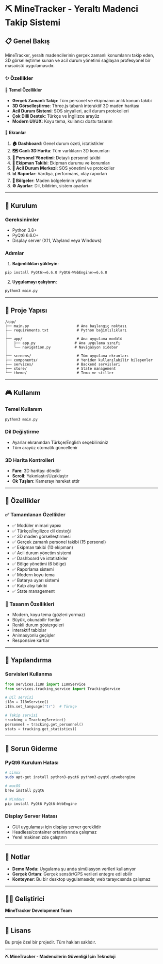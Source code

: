 # ⛏️ MineTracker - Yeraltı Madenci Takip Sistemi

## 📋 Genel Bakış

MineTracker, yeraltı madencilerinin gerçek zamanlı konumlarını takip eden, 3D görselleştirme sunan ve acil durum yönetimi sağlayan profesyonel bir masaüstü uygulamasıdır.

### ✨ Özellikler

#### 🎯 Temel Özellikler
- **Gerçek Zamanlı Takip**: Tüm personel ve ekipmanın anlık konum takibi
- **3D Görselleştirme**: Three.js tabanlı interaktif 3D maden haritası
- **Acil Durum Sistemi**: SOS sinyalleri, acil durum protokolleri
- **Çok Dilli Destek**: Türkçe ve İngilizce arayüz
- **Modern UI/UX**: Koyu tema, kullanıcı dostu tasarım

#### 📱 Ekranlar
1. **🏠 Dashboard**: Genel durum özeti, istatistikler
2. **🗺️ Canlı 3D Harita**: Tüm varlıkların 3D konumları
3. **👥 Personel Yönetimi**: Detaylı personel takibi
4. **🚜 Ekipman Takibi**: Ekipman durumu ve konumları
5. **🚨 Acil Durum Merkezi**: SOS yönetimi ve protokoller
6. **📊 Raporlar**: Vardiya, performans, olay raporları
7. **📍 Bölgeler**: Maden bölgelerinin yönetimi
8. **⚙️ Ayarlar**: Dil, bildirim, sistem ayarları

---

## 🚀 Kurulum

### Gereksinimler
- Python 3.8+
- PyQt6 6.6.0+
- Display server (X11, Wayland veya Windows)

### Adımlar

1. **Bağımlılıkları yükleyin**:
```bash
pip install PyQt6>=6.6.0 PyQt6-WebEngine>=6.6.0
```

2. **Uygulamayı çalıştırın**:
```bash
python3 main.py
```

---

## 📁 Proje Yapısı

```
/app/
├── main.py                      # Ana başlangıç noktası
├── requirements.txt             # Python bağımlılıkları
│
├── app/                         # Ana uygulama modülü
│   ├── app.py                  # Ana uygulama sınıfı
│   └── navigation.py           # Navigasyon sidebar
│
├── screens/                     # Tüm uygulama ekranları
├── components/                  # Yeniden kullanılabilir bileşenler
├── services/                    # Backend servisleri
├── store/                       # State management
└── theme/                       # Tema ve stiller
```

---

## 🎮 Kullanım

### Temel Kullanım

```bash
python3 main.py
```

### Dil Değiştirme
- Ayarlar ekranından Türkçe/English seçebilirsiniz
- Tüm arayüz otomatik güncellenir

### 3D Harita Kontrolleri
- **Fare**: 3D haritayı döndür
- **Scroll**: Yakınlaştır/Uzaklaştır  
- **Ok Tuşları**: Kamerayı hareket ettir

---

## 📸 Özellikler

### ✅ Tamamlanan Özellikler

- ✅ Modüler mimari yapısı
- ✅ Türkçe/İngilizce dil desteği
- ✅ 3D maden görselleştirmesi
- ✅ Gerçek zamanlı personel takibi (15 personel)
- ✅ Ekipman takibi (10 ekipman)
- ✅ Acil durum yönetim sistemi
- ✅ Dashboard ve istatistikler
- ✅ Bölge yönetimi (6 bölge)
- ✅ Raporlama sistemi
- ✅ Modern koyu tema
- ✅ Batarya uyarı sistemi
- ✅ Kalp atışı takibi
- ✅ State management

### 🎨 Tasarım Özellikleri

- Modern, koyu tema (gözleri yormaz)
- Büyük, okunabilir fontlar
- Renkli durum göstergeleri
- İnteraktif tablolar
- Animasyonlu geçişler
- Responsive kartlar

---

## 🔧 Yapılandırma

### Servisleri Kullanma

```python
from services.i18n import I18nService
from services.tracking_service import TrackingService

# Dil servisi
i18n = I18nService()
i18n.set_language('tr')  # Türkçe

# Takip servisi  
tracking = TrackingService()
personnel = tracking.get_personnel()
stats = tracking.get_statistics()
```

---

## 🐛 Sorun Giderme

### PyQt6 Kurulum Hatası
```bash
# Linux
sudo apt-get install python3-pyqt6 python3-pyqt6.qtwebengine

# macOS
brew install pyqt6

# Windows
pip install PyQt6 PyQt6-WebEngine
```

### Display Server Hatası
- GUI uygulaması için display server gereklidir
- Headless/container ortamlarında çalışmaz
- Yerel makinenizde çalıştırın

---

## 📝 Notlar

- **Demo Modu**: Uygulama şu anda simülasyon verileri kullanıyor
- **Gerçek Ortam**: Gerçek sensör/GPS verileri entegre edilebilir
- **Konteyner**: Bu bir desktop uygulamasıdır, web tarayıcısında çalışmaz

---

## 👨‍💻 Geliştirici

**MineTracker Development Team**

---

## 📄 Lisans

Bu proje özel bir projedir. Tüm hakları saklıdır.

---

**⛏️ MineTracker - Madencilerin Güvenliği İçin Teknoloji**
